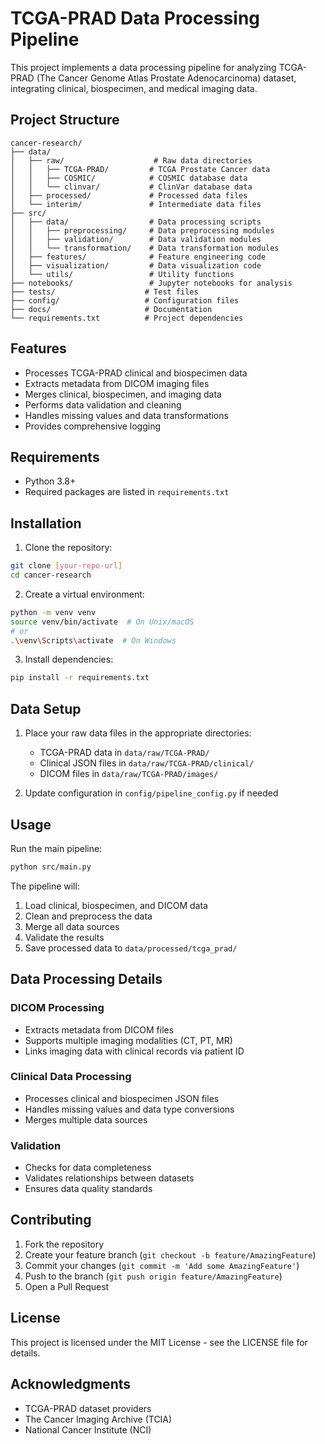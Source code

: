 # TCGA-PRAD Data Processing Pipeline

This project implements a data processing pipeline for analyzing TCGA-PRAD (The Cancer Genome Atlas Prostate Adenocarcinoma) dataset, integrating clinical, biospecimen, and medical imaging data.

## Project Structure

```
cancer-research/
├── data/
│   ├── raw/                    # Raw data directories
│   │   ├── TCGA-PRAD/         # TCGA Prostate Cancer data
│   │   ├── COSMIC/            # COSMIC database data
│   │   └── clinvar/           # ClinVar database data
│   ├── processed/             # Processed data files
│   └── interim/               # Intermediate data files
├── src/
│   ├── data/                  # Data processing scripts
│   │   ├── preprocessing/     # Data preprocessing modules
│   │   ├── validation/        # Data validation modules
│   │   └── transformation/    # Data transformation modules
│   ├── features/              # Feature engineering code
│   ├── visualization/         # Data visualization code
│   └── utils/                 # Utility functions
├── notebooks/                 # Jupyter notebooks for analysis
├── tests/                    # Test files
├── config/                   # Configuration files
├── docs/                     # Documentation
└── requirements.txt          # Project dependencies
```

## Features

- Processes TCGA-PRAD clinical and biospecimen data
- Extracts metadata from DICOM imaging files
- Merges clinical, biospecimen, and imaging data
- Performs data validation and cleaning
- Handles missing values and data transformations
- Provides comprehensive logging

## Requirements

- Python 3.8+
- Required packages are listed in `requirements.txt`

## Installation

1. Clone the repository:
```bash
git clone [your-repo-url]
cd cancer-research
```

2. Create a virtual environment:
```bash
python -m venv venv
source venv/bin/activate  # On Unix/macOS
# or
.\venv\Scripts\activate  # On Windows
```

3. Install dependencies:
```bash
pip install -r requirements.txt
```

## Data Setup

1. Place your raw data files in the appropriate directories:
   - TCGA-PRAD data in `data/raw/TCGA-PRAD/`
   - Clinical JSON files in `data/raw/TCGA-PRAD/clinical/`
   - DICOM files in `data/raw/TCGA-PRAD/images/`

2. Update configuration in `config/pipeline_config.py` if needed

## Usage

Run the main pipeline:
```bash
python src/main.py
```

The pipeline will:
1. Load clinical, biospecimen, and DICOM data
2. Clean and preprocess the data
3. Merge all data sources
4. Validate the results
5. Save processed data to `data/processed/tcga_prad/`

## Data Processing Details

### DICOM Processing
- Extracts metadata from DICOM files
- Supports multiple imaging modalities (CT, PT, MR)
- Links imaging data with clinical records via patient ID

### Clinical Data Processing
- Processes clinical and biospecimen JSON files
- Handles missing values and data type conversions
- Merges multiple data sources

### Validation
- Checks for data completeness
- Validates relationships between datasets
- Ensures data quality standards

## Contributing

1. Fork the repository
2. Create your feature branch (`git checkout -b feature/AmazingFeature`)
3. Commit your changes (`git commit -m 'Add some AmazingFeature'`)
4. Push to the branch (`git push origin feature/AmazingFeature`)
5. Open a Pull Request

## License

This project is licensed under the MIT License - see the LICENSE file for details.

## Acknowledgments

- TCGA-PRAD dataset providers
- The Cancer Imaging Archive (TCIA)
- National Cancer Institute (NCI) 